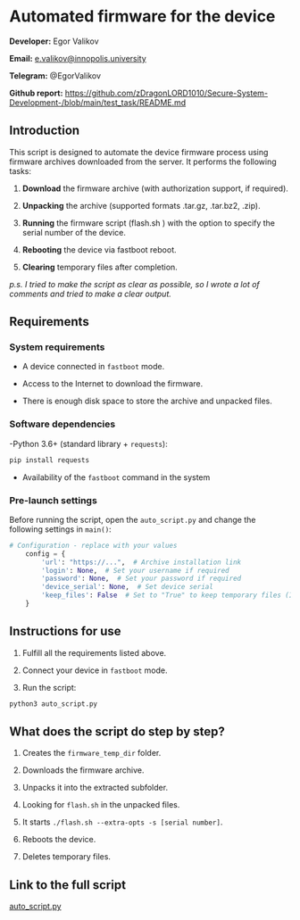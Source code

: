 # Automated firmware for the device

**Developer:** Egor Valikov

**Email:** e.valikov@innopolis.university

**Telegram:** @EgorValikov

**Github report:** https://github.com/zDragonLORD1010/Secure-System-Development-/blob/main/test_task/README.md

## Introduction

This script is designed to automate the device firmware process using firmware archives downloaded from the server. It performs the following tasks:

1. **Download** the firmware archive (with authorization support, if required).

2. **Unpacking** the archive (supported formats .tar.gz, .tar.bz2, .zip).

3. **Running** the firmware script (flash.sh ) with the option to specify the serial number of the device.

4. **Rebooting** the device via fastboot reboot.

5. **Clearing** temporary files after completion.

*p.s. I tried to make the script as clear as possible, so I wrote a lot of comments and tried to make a clear output.*

## Requirements

### System requirements

- A device connected in `fastboot` mode.

- Access to the Internet to download the firmware.

- There is enough disk space to store the archive and unpacked files.

### Software dependencies

-Python 3.6+ (standard library + `requests`):

```bash
pip install requests
```

- Availability of the `fastboot` command in the system

### Pre-launch settings

Before running the script, open the `auto_script.py` and change the following settings in `main()`:

```py
# Сonfiguration - replace with your values
    config = {
        'url': "https://...",  # Archive installation link
        'login': None,  # Set your username if required
        'password': None,  # Set your password if required
        'device_serial': None,  # Set device serial
        'keep_files': False  # Set to "True" to keep temporary files (I recommend changing it to "True" only in case of script debugging or for manual verification)
    }
```

## Instructions for use

1. Fulfill all the requirements listed above.

2. Connect your device in `fastboot` mode.

3. Run the script:

```bash
python3 auto_script.py
```

## What does the script do step by step?

1. Creates the `firmware_temp_dir` folder.

2. Downloads the firmware archive.

3. Unpacks it into the extracted subfolder.

4. Looking for `flash.sh` in the unpacked files.

5. It starts `./flash.sh --extra-opts -s [serial number]`.

6. Reboots the device.

7. Deletes temporary files.

## Link to the full script

[auto_script.py]()


